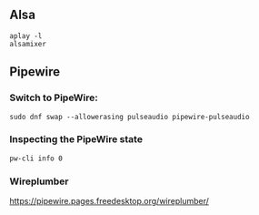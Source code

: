 ## Alsa

```
aplay -l
alsamixer

```

## Pipewire

### Switch to PipeWire:

```
sudo dnf swap --allowerasing pulseaudio pipewire-pulseaudio
```

### Inspecting the PipeWire state

```
pw-cli info 0
```

### Wireplumber

https://pipewire.pages.freedesktop.org/wireplumber/
